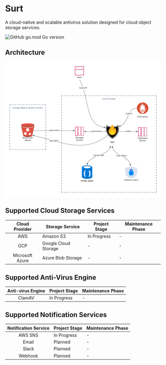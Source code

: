 # Surt

A cloud-native and scalable antivirus solution designed for cloud object storage services.

![GitHub go.mod Go version](https://img.shields.io/github/go-mod/go-version/pequi-io/surt)

## Architecture

![Sort Architecture](/docs/img/architecture.png)

## Supported Cloud Storage Services

| Cloud Provider  | Storage Service      | Project Stage | Maintenance Phase |
| :-------------: | -------------------- | ------------- | ----------------- |
|       AWS       | Amazon S3            | In Progress   | -                 |
|       GCP       | Google Cloud Storage | -             | -                 |
| Microsoft Azure | Azure Blob Storage   | -             | -                 |

## Supported Anti-Virus Engine

| Anti-virus Engine | Project Stage | Maintenance Phase |
| :---------------: | ------------- | ----------------- |
|      ClamAV       | In Progress   | -                 |

## Supported Notification Services

| Notification Service | Project Stage | Maintenance Phase |
| :------------------: | ------------- | ----------------- |
|       AWS SNS        | In Progress   | -                 |
|        Email         | Planned       | -                 |
|        Slack         | Planned       | -                 |
|       Webhook        | Planned       | -                 |
